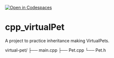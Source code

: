 [![Open in Codespaces](https://classroom.github.com/assets/launch-codespace-2972f46106e565e64193e422d61a12cf1da4916b45550586e14ef0a7c637dd04.svg)](https://classroom.github.com/open-in-codespaces?assignment_repo_id=18893617)
# cpp_virtualPet
A project to practice inheritance making VirtualPets.

virtual-pet/
├── main.cpp
├── Pet.cpp
└── Pet.h

